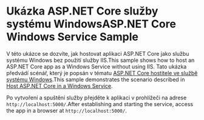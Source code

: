 # <a name="aspnet-core-windows-service-sample"></a><span data-ttu-id="4aea0-101">Ukázka ASP.NET Core služby systému Windows</span><span class="sxs-lookup"><span data-stu-id="4aea0-101">ASP.NET Core Windows Service Sample</span></span>

<span data-ttu-id="4aea0-102">V této ukázce se dozvíte, jak hostovat aplikaci ASP.NET Core jako službu systému Windows bez použití služby IIS.</span><span class="sxs-lookup"><span data-stu-id="4aea0-102">This sample shows how to host an ASP.NET Core app as a Windows Service without using IIS.</span></span> <span data-ttu-id="4aea0-103">Tato ukázka předvádí scénář, který je popsán v tématu [ASP.NET Core hostitele ve službě systému Windows](https://docs.microsoft.com/aspnet/core/host-and-deploy/windows-service).</span><span class="sxs-lookup"><span data-stu-id="4aea0-103">This sample demonstrates the scenario described in [Host ASP.NET Core in a Windows Service](https://docs.microsoft.com/aspnet/core/host-and-deploy/windows-service).</span></span>

<span data-ttu-id="4aea0-104">Po vytvoření a spuštění služby přejděte k aplikaci v prohlížeči na adrese `http://localhost:5000/`.</span><span class="sxs-lookup"><span data-stu-id="4aea0-104">After establishing and starting the service, access the app in a browser at `http://localhost:5000/`.</span></span>

